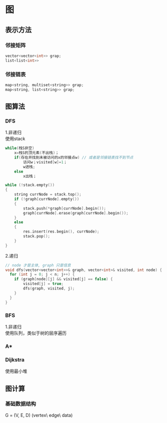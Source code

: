 
# 图

## 表示方法

### 邻接矩阵

```c
vector<vector<int>> grap;
list<list<int>> 
```

### 邻接链表

```c
map<string, multiset<string>> grap;
map<string, list<string>> grap;
```

## 图算法

### DFS

1.非递归  
使用stack

```c
while(栈S非空)
    x=栈S的顶元素(不出栈)；
    if(存在并找到未被访问的x的邻接点w) // 或者是邻接链表找不到节点
        访问w；visited[w]=1；
        w进栈;
    else
        x出栈；

while (!stack.empty())
{
    string currNode = stack.top();
    if (!graph[currNode].empty())
    {
        stack.push(*graph[currNode].begin());
        graph[currNode].erase(graph[currNode].begin());
    }
    else
    {
        res.insert(res.begin(), currNode);
        stack.pop();
    }
}
```

2.递归  

```c
// node 才是主体, graph 只是信息
void dfs(vector<vector<int>>& graph, vector<int>& visited, int node) {
  for (int j = 0; j < n; j++) {
    if (graph[node][j] && visited[j] == false) {
        visited[j] = true;
        dfs(graph, visited, j);
    }
  }
}
```

### BFS

1.非递归  
使用队列，类似于树的层序遍历  

### A*

### Dijkstra

使用最小堆  

## 图计算

### 基础数据结构

G = (V, E, D) (vertex\ edge\ data)  
